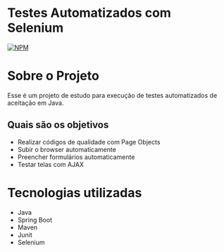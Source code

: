 # Testes Automatizados com Selenium
[![NPM](https://img.shields.io/npm/l/react)](https://github.com/crlucassilva/SeleniumTest/blob/main/LICENSE)

# Sobre o Projeto

Esse é um projeto de estudo para execução de testes automatizados de aceitação em Java.

## Quais são os objetivos

- Realizar códigos de qualidade com Page Objects
- Subir o browser automaticamente
- Preencher formulários automaticamente
- Testar telas com AJAX

# Tecnologias utilizadas

- Java
- Spring Boot
- Maven
- Junit
- Selenium
